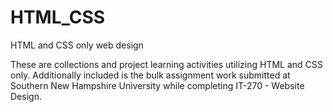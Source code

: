 # HTML_CSS
HTML and CSS only web design


These are collections and project learning activities utilizing HTML and CSS only. Additionally included is the bulk assignment work submitted at Southern New Hampshire University while completing IT-270 - Website Design.

